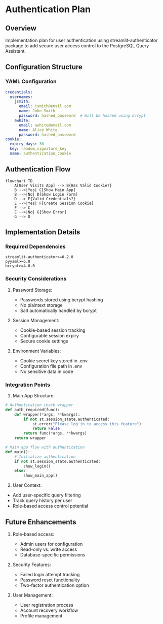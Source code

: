 # Authentication Plan

## Overview
Implementation plan for user authentication using streamlit-authenticator package to add secure user access control to the PostgreSQL Query Assistant.

## Configuration Structure

### YAML Configuration
```yaml
credentials:
  usernames:
    jsmith:
      email: jsmith@email.com
      name: John Smith
      password: hashed_password  # Will be hashed using bcrypt
    awhite:
      email: awhite@email.com
      name: Alice White
      password: hashed_password
cookie:
  expiry_days: 30
  key: random_signature_key
  name: authentication_cookie
```

## Authentication Flow
```mermaid
flowchart TD
    A[User Visits App] --> B{Has Valid Cookie?}
    B -->|Yes| C[Show Main App]
    B -->|No| D[Show Login Form]
    D --> E{Valid Credentials?}
    E -->|Yes| F[Create Session Cookie]
    F --> C
    E -->|No| G[Show Error]
    G --> D
```

## Implementation Details

### Required Dependencies
```
streamlit-authenticator>=0.2.0
pyyaml>=6.0
bcrypt>=4.0.0
```

### Security Considerations
1. Password Storage:
   - Passwords stored using bcrypt hashing
   - No plaintext storage
   - Salt automatically handled by bcrypt

2. Session Management:
   - Cookie-based session tracking
   - Configurable session expiry
   - Secure cookie settings

3. Environment Variables:
   - Cookie secret key stored in .env
   - Configuration file path in .env
   - No sensitive data in code

### Integration Points

1. Main App Structure:
```python
# Authentication check wrapper
def auth_required(func):
    def wrapper(*args, **kwargs):
        if not st.session_state.authenticated:
            st.error("Please log in to access this feature")
            return False
        return func(*args, **kwargs)
    return wrapper

# Main app flow with authentication
def main():
    # Initialize authentication
    if not st.session_state.authenticated:
        show_login()
    else:
        show_main_app()
```

2. User Context:
- Add user-specific query filtering
- Track query history per user
- Role-based access control potential

## Future Enhancements
1. Role-based access:
   - Admin users for configuration
   - Read-only vs. write access
   - Database-specific permissions

2. Security Features:
   - Failed login attempt tracking
   - Password reset functionality
   - Two-factor authentication option

3. User Management:
   - User registration process
   - Account recovery workflow
   - Profile management
